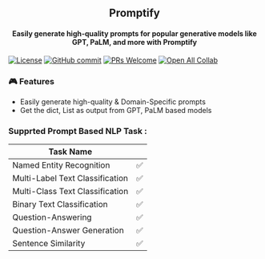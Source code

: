 <h2 align="center">Promptify</h2>
<h4 align="center"> Easily generate high-quality prompts for popular generative models like GPT, PaLM, and more with Promptify</h3>

[![License](https://img.shields.io/badge/License-Apache_2.0-blue.svg)](https://opensource.org/licenses/Apache-2.0)
[![GitHub commit](https://img.shields.io/github/last-commit/monk1337/resp)](https://github.com/promptslab/Promptify/commits/main)
[![PRs Welcome](https://img.shields.io/badge/PRs-welcome-brightgreen.svg?style=flat-square)](http://makeapullrequest.com)
[![Open All Collab](https://colab.research.google.com/assets/colab-badge.svg)](#)



### 🎮 Features

- Easily generate high-quality & Domain-Specific prompts 
- Get the dict, List as output from GPT, PaLM based models


### Supprted Prompt Based NLP Task :

| Task Name |  |
|-------------|-------|
| Named Entity Recognition | ✅    | 
| Multi-Label Text Classification | ✅    |
| Multi-Class Text Classification | ✅    |
| Binary Text Classification  | ✅    |
| Question-Answering | ✅    |
| Question-Answer Generation | ✅    |
| Sentence Similarity | ✅    |


